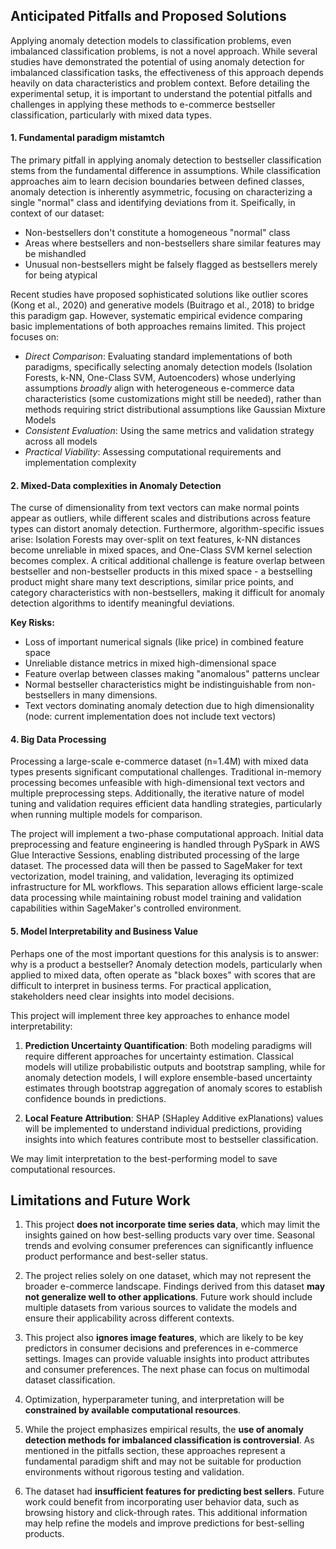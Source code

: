 ## Anticipated Pitfalls and Proposed Solutions

Applying anomaly detection models to classification problems, even imbalanced classification problems, is not a novel approach. While several studies have demonstrated the potential of using anomaly detection for imbalanced classification tasks, the effectiveness of this approach depends heavily on data characteristics and problem context. Before detailing the experimental setup, it is important to understand the potential pitfalls and challenges in applying these methods to e-commerce bestseller classification, particularly with mixed data types.

#### 1. Fundamental paradigm mistamtch
The primary pitfall in applying anomaly detection to bestseller classification stems from the fundamental difference in assumptions. While classification approaches aim to learn decision boundaries between defined classes, anomaly detection is inherently asymmetric, focusing on characterizing a single "normal" class and identifying deviations from it. Speifically, in context of our dataset:
- Non-bestsellers don't constitute a homogeneous "normal" class
- Areas where bestsellers and non-bestsellers share similar features may be mishandled
- Unusual non-bestsellers might be falsely flagged as bestsellers merely for being atypical

Recent studies have proposed sophisticated solutions like outlier scores (Kong et al., 2020) and generative models (Buitrago et al., 2018) to bridge this paradigm gap. However, systematic empirical evidence comparing basic implementations of both approaches remains limited. This project focuses on:
- *Direct Comparison*: Evaluating standard implementations of both paradigms, specifically selecting anomaly detection models (Isolation Forests, k-NN, One-Class SVM, Autoencoders) whose underlying assumptions *broadly* align with heterogeneous e-commerce data characteristics (some customizations might still be needed), rather than methods requiring strict distributional assumptions like Gaussian Mixture Models
- *Consistent Evaluation*: Using the same metrics and validation strategy across all models
- *Practical Viability*: Assessing computational requirements and implementation complexity

#### 2. Mixed-Data complexities in Anomaly Detection

The curse of dimensionality from text vectors can make normal points appear as outliers, while different scales and distributions across feature types can distort anomaly detection. Furthermore, algorithm-specific issues arise: Isolation Forests may over-split on text features, k-NN distances become unreliable in mixed spaces, and One-Class SVM kernel selection becomes complex. A critical additional challenge is feature overlap between bestseller and non-bestseller products in this mixed space - a bestselling product might share many text descriptions, similar price points, and category characteristics with non-bestsellers, making it difficult for anomaly detection algorithms to identify meaningful deviations.

**Key Risks:**
- Loss of important numerical signals (like price) in combined feature space
- Unreliable distance metrics in mixed high-dimensional space
- Feature overlap between classes making "anomalous" patterns unclear
- Normal bestseller characteristics might be indistinguishable from non-bestsellers in many dimensions.
- Text vectors dominating anomaly detection due to high dimensionality (node: current implementation does not include text vectors)

#### 4. Big Data Processing
Processing a large-scale e-commerce dataset (n=1.4M) with mixed data types presents significant computational challenges. Traditional in-memory processing becomes unfeasible with high-dimensional text vectors and multiple preprocessing steps. Additionally, the iterative nature of model tuning and validation requires efficient data handling strategies, particularly when running multiple models for comparison.

The project will implement a two-phase computational approach. Initial data preprocessing and feature engineering is handled through PySpark in AWS Glue Interactive Sessions, enabling distributed processing of the large dataset. The processed data will then be passed to SageMaker for text vectorization, model training, and validation, leveraging its optimized infrastructure for ML workflows. This separation allows efficient large-scale data processing while maintaining robust model training and validation capabilities within SageMaker's controlled environment.

#### 5. Model Interpretability and Business Value
Perhaps one of the most important questions for this analysis is to answer: why is a product a bestseller? Anomaly detection models, particularly when applied to mixed data, often operate as "black boxes" with scores that are difficult to interpret in business terms. For practical application, stakeholders need clear insights into model decisions.

This project will implement three key approaches to enhance model interpretability:

1. **Prediction Uncertainty Quantification**:
Both modeling paradigms will require different approaches for uncertainty estimation. Classical models will utilize probabilistic outputs and bootstrap sampling, while for anomaly detection models, I will explore ensemble-based uncertainty estimates through bootstrap aggregation of anomaly scores to establish confidence bounds in predictions.

2. **Local Feature Attribution**:
SHAP (SHapley Additive exPlanations) values will be implemented to understand individual predictions, providing insights into which features contribute most to bestseller classification. 

We may limit interpretation to the best-performing model to save computational resources.

## Limitations and Future Work

1. This project **does not incorporate time series data**, which may limit the insights gained on how best-selling products vary over time. Seasonal trends and evolving consumer preferences can significantly influence product performance and best-seller status.

2. The project relies solely on one dataset, which may not represent the broader e-commerce landscape. Findings derived from this dataset **may not generalize well to other applications**. Future work should include multiple datasets from various sources to validate the models and ensure their applicability across different contexts.

3. This project also **ignores image features**, which are likely to be key predictors in consumer decisions and preferences in e-commerce settings. Images can provide valuable insights into product attributes and consumer preferences. The next phase can focus on multimodal dataset classification.

4. Optimization, hyperparameter tuning, and interpretation will be **constrained by available computational resources**.

5. While the project emphasizes empirical results, the **use of anomaly detection methods for imbalanced classification is controversial**. As mentioned in the pitfalls section, these approaches represent a fundamental paradigm shift and may not be suitable for production environments without rigorous testing and validation.

6. The dataset had **insufficient features for predicting best sellers**. Future work could benefit from incorporating user behavior data, such as browsing history and click-through rates. This additional information may help refine the models and improve predictions for best-selling products.
